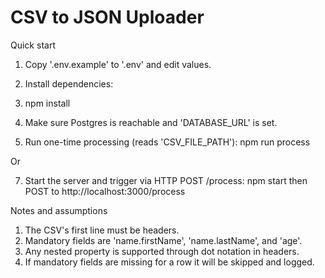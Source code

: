 # CSV to JSON Uploader
Quick start

1. Copy '.env.example' to '.env' and edit values.
2. Install dependencies:

3. npm install


4. Make sure Postgres is reachable and 'DATABASE_URL' is set.

5. Run one-time processing (reads 'CSV_FILE_PATH'):
npm run process

Or

7. Start the server and trigger via HTTP POST /process:
npm start
then POST to http://localhost:3000/process


Notes and assumptions
1. The CSV's first line must be headers.
2. Mandatory fields are 'name.firstName', 'name.lastName', and 'age'.
3. Any nested property is supported through dot notation in headers.
4. If mandatory fields are missing for a row it will be skipped and logged.

